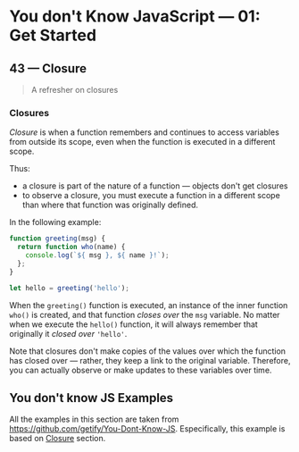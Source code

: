 # You don't Know JavaScript &mdash; 01: Get Started
## 43 &mdash; Closure
> A refresher on closures

### Closures
*Closure* is when a function remembers and continues to access variables from outside its scope, even when the function is executed in a different scope.

Thus:
+ a closure is part of the nature of a function &mdash; objects don't get closures
+ to observe a closure, you must execute a function in a different scope than where that function was originally defined.

In the following example:

```javascript
function greeting(msg) {
  return function who(name) {
    console.log(`${ msg }, ${ name }!`);
  };
}

let hello = greeting('hello');
```

When the `greeting()` function is executed, an instance of the inner function `who()` is created, and that function *closes over* the `msg` variable. No matter when we execute the `hello()` function, it will always remember that originally it *closed over* `'hello'`.

Note that closures don't make copies of the values over which the function has closed over &mdash; rather, they keep a link to the original variable. Therefore, you can actually observe or make updates to these variables over time.

## You don't know JS Examples
All the examples in this section are taken from https://github.com/getify/You-Dont-Know-JS.
Especifically, this example is based on [Closure](https://github.com/getify/You-Dont-Know-JS/blob/2nd-ed/get-started/ch3.md#closure) section.
